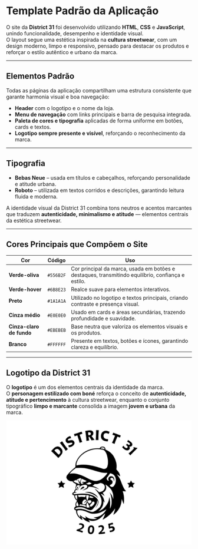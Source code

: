 # Template Padrão da Aplicação 

O site da **District 31** foi desenvolvido utilizando **HTML**, **CSS** e **JavaScript**, unindo funcionalidade, desempenho e identidade visual.  
O layout segue uma estética inspirada na **cultura streetwear**, com um design moderno, limpo e responsivo, pensado para destacar os produtos e reforçar o estilo autêntico e urbano da marca.

---

## Elementos Padrão

Todas as páginas da aplicação compartilham uma estrutura consistente que garante harmonia visual e boa navegação:

- **Header** com o logotipo e o nome da loja.  
- **Menu de navegação** com links principais e barra de pesquisa integrada.  
- **Paleta de cores e tipografia** aplicadas de forma uniforme em botões, cards e textos.  
- **Logotipo sempre presente e visível**, reforçando o reconhecimento da marca.

---

## Tipografia

- **Bebas Neue** – usada em títulos e cabeçalhos, reforçando personalidade e atitude urbana.  
- **Roboto** – utilizada em textos corridos e descrições, garantindo leitura fluida e moderna.  

A identidade visual da District 31 combina tons neutros e acentos marcantes que traduzem **autenticidade, minimalismo e atitude** — elementos centrais da estética streetwear.

---

## Cores Principais que Compõem o Site

| Cor | Código | Uso |
|------|---------|-----|
| **Verde-oliva** | `#556B2F` | Cor principal da marca, usada em botões e destaques, transmitindo equilíbrio, confiança e estilo. |
| **Verde-hover** | `#6B8E23` | Realce suave para elementos interativos. |
| **Preto** | `#1A1A1A` | Utilizado no logotipo e textos principais, criando contraste e presença visual. |
| **Cinza médio** | `#E0E0E0` | Usado em cards e áreas secundárias, trazendo profundidade e suavidade. |
| **Cinza-claro de fundo** | `#EBEBEB` | Base neutra que valoriza os elementos visuais e os produtos. |
| **Branco** | `#FFFFFF` | Presente em textos, botões e ícones, garantindo clareza e equilíbrio. |

---

## Logotipo da District 31

O **logotipo** é um dos elementos centrais da identidade da marca.   
O **personagem estilizado com boné** reforça o conceito de **autenticidade, atitude e pertencimento** à cultura streetwear, enquanto o conjunto tipográfico **limpo e marcante** consolida a imagem **jovem e urbana** da marca.

![Logo](img/logo.png)

